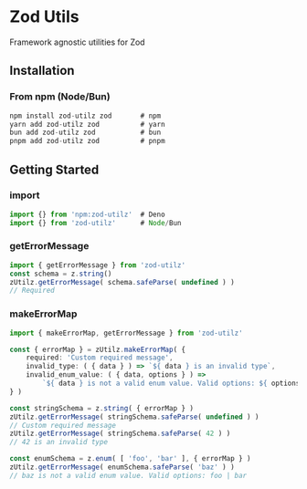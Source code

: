 # Zod Utils
Framework agnostic utilities for Zod

<!-- ## Table of contents -->

## Installation

### From npm (Node/Bun)
```ts
npm install zod-utilz zod       # npm
yarn add zod-utilz zod          # yarn
bun add zod-utilz zod           # bun
pnpm add zod-utilz zod          # pnpm
```

## Getting Started

### import
```ts
import {} from 'npm:zod-utilz'  # Deno
import {} from 'zod-utilz'      # Node/Bun
```

### getErrorMessage
```ts
import { getErrorMessage } from 'zod-utilz'
const schema = z.string()
zUtilz.getErrorMessage( schema.safeParse( undefined ) )
// Required
```

### makeErrorMap
```ts
import { makeErrorMap, getErrorMessage } from 'zod-utilz'

const { errorMap } = zUtilz.makeErrorMap( {
    required: 'Custom required message',
    invalid_type: ( { data } ) => `${ data } is an invalid type`,
    invalid_enum_value: ( { data, options } ) =>
        `${ data } is not a valid enum value. Valid options: ${ options?.join( ' | ' ) } `,
} )

const stringSchema = z.string( { errorMap } )
zUtilz.getErrorMessage( stringSchema.safeParse( undefined ) )
// Custom required message
zUtilz.getErrorMessage( stringSchema.safeParse( 42 ) )
// 42 is an invalid type

const enumSchema = z.enum( [ 'foo', 'bar' ], { errorMap } )
zUtilz.getErrorMessage( enumSchema.safeParse( 'baz' ) )
// baz is not a valid enum value. Valid options: foo | bar
```

<!-- ### URLSearchParams -->
<!-- https://gist.github.com/JacobWeisenburger/9256eae415f6b0a04b718d633266a4e0 -->

<!-- ### FormData -->

<!-- ### Partial Safe Parse -->
<!-- https://gist.github.com/JacobWeisenburger/d5dbb4d5bcbb287b7661061a78536423 -->
